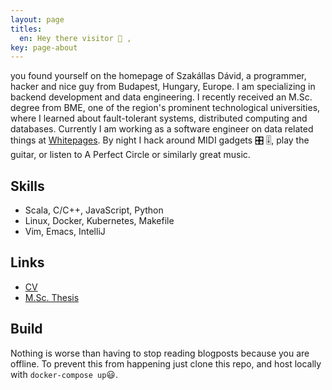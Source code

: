 ```yaml
---
layout: page
titles:
  en: Hey there visitor 👋 ,
key: page-about
---
```


you found yourself on the homepage of Szakállas Dávid,
a programmer, hacker and nice guy from Budapest, Hungary, Europe. I am
specializing in backend development and data engineering. I recently received
an M.Sc. degree from BME, one of the region's prominent technological universities,
where I learned about fault-tolerant systems, distributed computing and databases.
Currently I am working as a software engineer on data related things at [Whitepages](https://www.whitepages.com/).
By night I hack around MIDI gadgets 🎛 🎚, play the guitar, or listen to A Perfect Circle or similarly great music.

## Skills

 - Scala, C/C++, JavaScript, Python
 - Linux, Docker, Kubernetes, Makefile
 - Vim, Emacs, IntelliJ
 


## Links

 - [CV](https://dszakallas.github.io/cv/david_szakallas.pdf)
 - [M.Sc. Thesis](https://dszakallas.github.io/thesis-msc-17/thesis.pdf)

## Build
Nothing is worse than having to stop reading blogposts because you are offline.
To prevent this from happening just clone this repo, and host locally with
`docker-compose up`😃.
